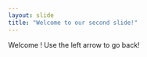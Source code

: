 ```yaml
---
layout: slide
title: "Welcome to our second slide!"
---
```

Welcome !
Use the left arrow to go back!
